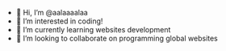 - 👋 Hi, I’m @aalaaaalaa
- 👀 I’m interested in coding!
- 🌱 I’m currently learning websites development
- 💞️ I’m looking to collaborate on programming global websites

<!---
aalaaaalaa/aalaaaalaa is a ✨ special ✨ repository because its `README.md` (this file) appears on your GitHub profile.
You can click the Preview link to take a look at your changes.
--->
